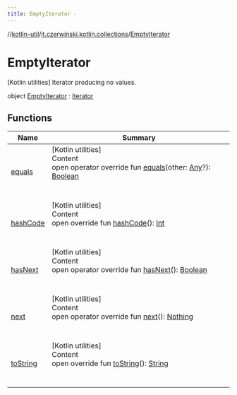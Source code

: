 ```yaml
---
title: EmptyIterator -
---
```

//[kotlin-util](../../index.md)/[it.czerwinski.kotlin.collections](../index.md)/[EmptyIterator](index.md)



# EmptyIterator  
 [Kotlin utilities] Iterator producing no values.  
  
object [EmptyIterator](index.md) : [Iterator](https://kotlinlang.org/api/latest/jvm/stdlib/kotlin.collections/-iterator/index.html)   


## Functions  
  
|  Name|  Summary| 
|---|---|
| [equals](https://kotlinlang.org/api/latest/jvm/stdlib/kotlin/-any/equals.html)| [Kotlin utilities]  <br>Content  <br>open operator override fun [equals](https://kotlinlang.org/api/latest/jvm/stdlib/kotlin/-any/equals.html)(other: [Any](https://kotlinlang.org/api/latest/jvm/stdlib/kotlin/-any/index.html)?): [Boolean](https://kotlinlang.org/api/latest/jvm/stdlib/kotlin/-boolean/index.html)  <br><br><br>
| [hashCode](https://kotlinlang.org/api/latest/jvm/stdlib/kotlin/-any/hash-code.html)| [Kotlin utilities]  <br>Content  <br>open override fun [hashCode](https://kotlinlang.org/api/latest/jvm/stdlib/kotlin/-any/hash-code.html)(): [Int](https://kotlinlang.org/api/latest/jvm/stdlib/kotlin/-int/index.html)  <br><br><br>
| [hasNext](has-next.md)| [Kotlin utilities]  <br>Content  <br>open operator override fun [hasNext](has-next.md)(): [Boolean](https://kotlinlang.org/api/latest/jvm/stdlib/kotlin/-boolean/index.html)  <br><br><br>
| [next](next.md)| [Kotlin utilities]  <br>Content  <br>open operator override fun [next](next.md)(): [Nothing](https://kotlinlang.org/api/latest/jvm/stdlib/kotlin/-nothing/index.html)  <br><br><br>
| [toString](https://kotlinlang.org/api/latest/jvm/stdlib/kotlin/-any/to-string.html)| [Kotlin utilities]  <br>Content  <br>open override fun [toString](https://kotlinlang.org/api/latest/jvm/stdlib/kotlin/-any/to-string.html)(): [String](https://kotlinlang.org/api/latest/jvm/stdlib/kotlin/-string/index.html)  <br><br><br>

